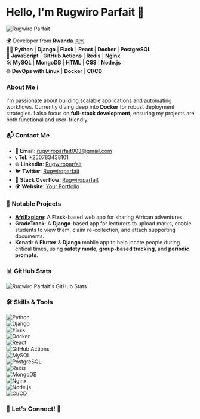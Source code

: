 

# Hello, I'm **Rugwiro Parfait** 👋

![Rugwiro Parfait](https://www.linkedin.com/in/nsanzimana-rugwiro-dominique-parfait-a3ba9122a/?original_referer=https%3A%2F%2Fwww%2Egoogle%2Ecom%2F&originalSubdomain=rw)

🌍 Developer from **Rwanda** 🇷🇼  
👨‍💻 **Python** | **Django** | **Flask** | **React** | **Docker** | **PostgreSQL**  
🔧 **JavaScript** | **GitHub Actions** | **Redis** | **Nginx**  
🛠️ **MySQL** | **MongoDB** | **HTML** | **CSS** | **Node.js**  
🌐 **DevOps with Linux** | **Docker** | **CI/CD**

### About Me ℹ️

I'm passionate about building scalable applications and automating workflows. Currently diving deep into **Docker** for robust deployment strategies. I also focus on **full-stack development**, ensuring my projects are both functional and user-friendly.

### 📬 **Contact Me**

-   📧 **Email**: [rugwiroparfait003@gmail.com](mailto:rugwiroparfait003@gmail.com)
-   📞 **Tel**: +250783438101
-   🌐 **LinkedIn**: [Rugwiroparfait](https://www.linkedin.com/in/nsanzimana-rugwiro-dominique-parfait-a3ba9122a/)
-   🐦 **Twitter**: [Rugwiroparfait](https://x.com/RugwiroParfait)
-   💼 **Stack Overflow**: [Rugwiroparfait](https://stackoverflow.com/users/22454360/rugwiro-parfait)
-   🌍 **Website**: [Your Portfolio](https://chatgpt.com/c/678e26d2-c970-800c-9fe7-3d0e90b5421f#)

### 🚀 **Notable Projects**

-   **[AfriExplore](http://54.236.51.195/login?next=%2Fhome)**: A **Flask**-based web app for sharing African adventures.
-   **GradeTrack**: A **Django**-based app for lecturers to upload marks, enable students to view them, claim re-collection, and attach supporting documents.
-   **Konati**: A **Flutter** & **Django** mobile app to help locate people during critical times, using **safety mode**, **group-based tracking**, and **periodic prompts**.

### 📊 **GitHub Stats**

![Rugwiro Parfait's GitHub Stats](https://github-readme-stats.vercel.app/api?username=Rugwiroparfait&show_icons=true&theme=radical)

### 🛠️ **Skills & Tools**

![Python](https://img.shields.io/badge/-Python-3776AB?style=flat-square&logo=python&logoColor=white)  
![Django](https://img.shields.io/badge/-Django-092D43?style=flat-square&logo=django&logoColor=white)  
![Flask](https://img.shields.io/badge/-Flask-000000?style=flat-square&logo=flask&logoColor=white)  
![Docker](https://img.shields.io/badge/-Docker-2496ED?style=flat-square&logo=docker&logoColor=white)  
![React](https://img.shields.io/badge/-React-61DAFB?style=flat-square&logo=react&logoColor=white)  
![GitHub Actions](https://img.shields.io/badge/-GitHub_Actions-2088FF?style=flat-square&logo=github-actions&logoColor=white)  
![MySQL](https://img.shields.io/badge/-MySQL-4479A1?style=flat-square&logo=mysql&logoColor=white)  
![PostgreSQL](https://img.shields.io/badge/-PostgreSQL-336791?style=flat-square&logo=postgresql&logoColor=white)  
![Redis](https://img.shields.io/badge/-Redis-DC382D?style=flat-square&logo=redis&logoColor=white)  
![MongoDB](https://img.shields.io/badge/-MongoDB-47A248?style=flat-square&logo=mongodb&logoColor=white)  
![Nginx](https://img.shields.io/badge/-Nginx-269539?style=flat-square&logo=nginx&logoColor=white)    
![Node.js](https://img.shields.io/badge/-Node.js-339933?style=flat-square&logo=node.js&logoColor=white)  
![CI/CD](https://img.shields.io/badge/-CI%2FCD-0D1117?style=flat-square&logo=github-actions&logoColor=white)

### 🔗 **Let's Connect!** 🤝

